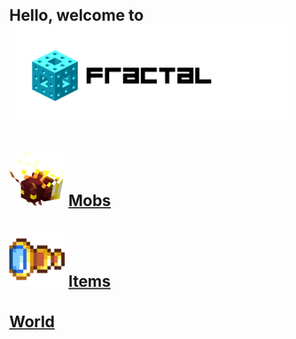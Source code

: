 # Hello, welcome to ![Header](uploads/images/Fractal_Main_Header.png)

# <img src="https://github.com/OK-Obelisk/Fractal/blob/master/docs/en_US/uploads/images/firefly_thumbnail.png" width="100"> [Mobs](https://github.com/OK-Obelisk/Fractal/blob/master/docs/en_US/pages/mobs.md) 
# <img src="https://github.com/OK-Obelisk/Fractal/blob/master/docs/en_US/uploads/images/spyglass_1.png" width="100"> [Items](https://github.com/OK-Obelisk/Fractal/blob/master/docs/en_US/pages/blocks.md)
# [World](https://github.com/OK-Obelisk/Fractal/blob/master/docs/en_US/pages/world-biomes.md)
